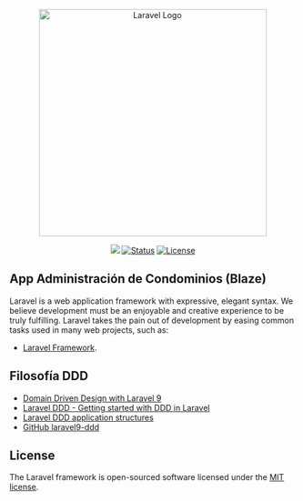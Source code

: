 <p align="center"><a href="https://github.com/ilbesculpi" target="_blank"><img src="https://raw.githubusercontent.com/laravel/art/master/logo-lockup/5%20SVG/2%20CMYK/1%20Full%20Color/laravel-logolockup-cmyk-red.svg" width="400" alt="Laravel Logo"></a></p>

<p align="center">
<a href="https://github.com/ilbesculpi"><img src="https://img.shields.io/badge/version-0.1.0-blue"></a>
<a href="https://github.com/ilbesculpi"><img src="https://img.shields.io/badge/status-development-orange" alt="Status"></a>
<a href="https://github.com/ilbesculpi"><img src="https://img.shields.io/badge/license-MIT-green" alt="License"></a>
</p>

## App Administración de Condominios (Blaze)

Laravel is a web application framework with expressive, elegant syntax. We believe development must be an enjoyable and creative experience to be truly fulfilling. Laravel takes the pain out of development by easing common tasks used in many web projects, such as:

- [Laravel Framework](https://laravel.com/docs/11.x).



## Filosofía DDD 

- [Domain Driven Design with Laravel 9](https://www.hibit.dev/posts/43/domain-driven-design-with-laravel-9)
- [Laravel DDD - Getting started with DDD in Laravel](https://juststeveking.uk/articles/getting-started-with-ddd-in-laravel/)
- [Laravel DDD application structures](https://jeroeng.dev/blog/laravel-ddd-structures)
- [GitHub laravel9-ddd](https://github.com/hibit-dev/laravel9-ddd/tree/master)


## License

The Laravel framework is open-sourced software licensed under the [MIT license](https://opensource.org/licenses/MIT).

